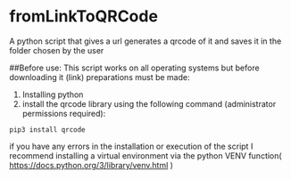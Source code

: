 # fromLinkToQRCode
A python script that gives a url generates a qrcode of it and saves it in the folder chosen by the user

##Before use:
This script works on all operating systems but before downloading it (link) preparations must be made:
1. Installing python
2. install the qrcode library using the following command (administrator permissions required):
```
pip3 install qrcode
```

if you have any errors in the installation or execution of the script I recommend installing a virtual environment via the python VENV function( https://docs.python.org/3/library/venv.html )
